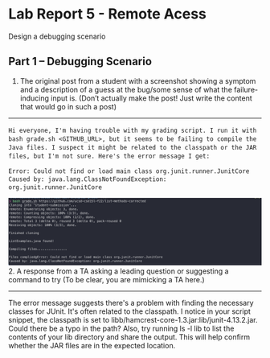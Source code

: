 # Lab Report 5 - Remote Acess
Design a debugging scenario
## Part 1 – Debugging Scenario
1. The original post from a student with a screenshot showing a symptom and a description of a guess at the bug/some sense of what the failure-inducing input is. (Don’t actually make the post! Just write the content that would go in such a post)
- - -
`Hi everyone, I'm having trouble with my grading script. I run it with bash grade.sh <GITHUB_URL>, but it seems to be failing to compile the Java files. I suspect it might be related to the classpath or the JAR files, but I'm not sure. Here's the error message I get:`
```console
Error: Could not find or load main class org.junit.runner.JunitCore
Caused by: java.lang.ClassNotFoundException: org.junit.runner.JunitCore
```
![Screenshot1](./images/lab5_1.png) 
2. A response from a TA asking a leading question or suggesting a command to try (To be clear, you are mimicking a TA here.)
- - -
The error message suggests there's a problem with finding the necessary classes for JUnit. It's often related to the classpath. I notice in your script snippet, the classpath is set to libb/hamcrest-core-1.3.jar:lib/junit-4.13.2.jar. Could there be a typo in the path? Also, try running ls -l lib to list the contents of your lib directory and share the output. This will help confirm whether the JAR files are in the expected location.
